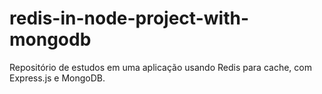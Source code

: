 # redis-in-node-project-with-mongodb
Repositório de estudos em uma aplicação usando Redis para cache, com Express.js e MongoDB.
